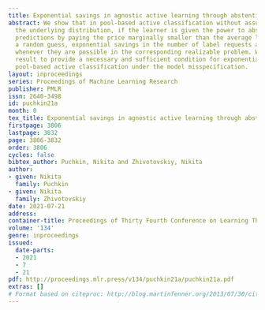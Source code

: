 ```yaml
---
title: Exponential savings in agnostic active learning through abstention
abstract: We show that in pool-based active classification without assumptions on
  the underlying distribution, if the learner is given the power to abstain from some
  predictions by paying the price marginally smaller than the average loss 1/2 of
  a random guess, exponential savings in the number of label requests are possible
  whenever they are possible in the corresponding realizable problem. We extend this
  result to provide a necessary and sufficient condition for exponential savings in
  pool-based active classification under the model misspecification.
layout: inproceedings
series: Proceedings of Machine Learning Research
publisher: PMLR
issn: 2640-3498
id: puchkin21a
month: 0
tex_title: Exponential savings in agnostic active learning through abstention
firstpage: 3806
lastpage: 3832
page: 3806-3832
order: 3806
cycles: false
bibtex_author: Puchkin, Nikita and Zhivotovskiy, Nikita
author:
- given: Nikita
  family: Puchkin
- given: Nikita
  family: Zhivotovskiy
date: 2021-07-21
address:
container-title: Proceedings of Thirty Fourth Conference on Learning Theory
volume: '134'
genre: inproceedings
issued:
  date-parts:
  - 2021
  - 7
  - 21
pdf: http://proceedings.mlr.press/v134/puchkin21a/puchkin21a.pdf
extras: []
# Format based on citeproc: http://blog.martinfenner.org/2013/07/30/citeproc-yaml-for-bibliographies/
---
```

